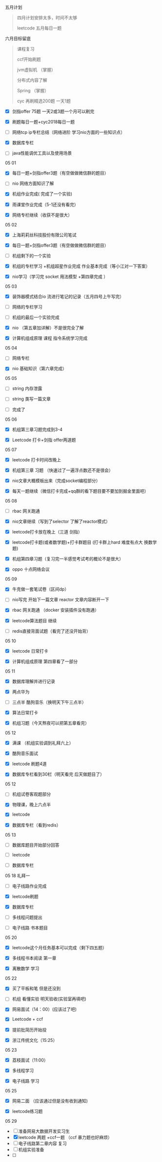 五月计划 

> 四月计划安排太多，时间不太够
>
> leetcode 五月每日一题

六月目标留底 

> 课程复习
>
> ccf开始刷题
>
> jvm虚拟机 （掌握）
>
> 分布式内容了解
>
> Spring  （掌握）
>
> cyc 再刷精选200题 一天1题

- [x] 剑指offer 75题 一天2或3题一个月可以刷完
- [x] 刷题每日一题+cyc2018每日一题
- [ ] 网络tcp ip专栏总结（网络进阶 学习nio方面的一些知识点）
- [x] 数据库专栏 
- [ ] java性能调优工具以及使用场景





05 01

- [x] 每日一题+剑指offer3题（有空做做微信群的题目）
- [ ] nio 网络方面知识了解
- [x] 机组作业完成( 完成了一个实验)
- [x] 雨课堂作业完成（5-1还没有看完）
- [x] 网络专栏继续（收获不是很大）



05 02

- [x] 上海莉莉丝科技股份有限公司笔试

- [x] 每日一题+剑指offer3题（有空做做微信群的题目）

- [ ] 机组剩下的一个实验

- [x] 机组的专栏学习 +机组超星作业完成 作业基本完成（等小江对一下答案）

- [x] nio学习（学习完 socket 用法模型 +第四章完成 ）

  



05 03

- [x] 装饰器模式结合io 流进行笔记的记录（五月四号上午写完）
- [ ] 网络的专栏学习
- [ ] 机组的最后一个实验完成
- [x] nio （第五章加详解）不是很完全了解
- [x] 计算机组成原理 课程 指令系统学习完成



05 04

- [ ] 网络专栏
- [x] nio 基础知识（第六章完成）



05 05

- [ ] string 内存泄露
- [ ] string 类写一篇文章
- [ ] 完成了





05 06 

- [x] 机组第三章习题完成到3-4
- [x] Leetcode 打卡+剑指 offer两道题



05 07 

- [x] leetcode 打卡时间改晚上 

- [x] 机组第三章 习题 （快速过了一遍浮点数还不是很会）

- [x] nio文章大概模板出来（完成socket编程部分）

- [x] 每天一题继续（微信打卡完成+qq群的看下题目要不要加到掘金里面吧）




05 08

- [ ] rbac 网关跑通 
- [x] nio文章继续（写到了selector 了解了reactor模式）
- [x] leetcode打卡放在晚上（三道 剑指）
- [x] leetcode打卡题(或者数学题)+打卡群题目 (打卡群上hard 难度有点大 换数学题)
- [x] 机组第四章习题（复习完一半感觉考试考的概论不是很大）
- [x] oppo 十点网络会议



05 09 

- [x] 牛克做一套笔试卷（区间dp）
- [ ] nio写完 开始下一篇文章 reactor  文章内容断开一下
- [x] rbac 网关跑通 （docker 安装插件没有跑通）
- [x] leetcode算法题目 继续
- [ ] redis直接背面试题（看完了还没开始背）



05 10

- [x] leetcode 日常打卡 
- [x] 计算机组成原理 第四章看了一部分



05 11

- [x] 数据库理解并进行记录
- [x] 两点华为 
- [ ] 三点半 酷狗音乐（换明天下午三点半）
- [x] 算法日常打卡
- [x] 机组习题（今天熬夜可以把第五章看完）



05 12

- [x] 满课 （机组实验调到礼拜六上）
- [x] 酷狗音乐面试
- [x] leetcode 刷题4道
- [x] 数据库专栏看到30栏（明天看完 后天做题目了）



05 12 

- [ ] 机组试卷客观题部分

- [x] 物理课，晚上六点半

- [x] leetcode

- [x] 数据库专栏（看到redis）

  

05 13

- [ ] 数据库题目开始部分回答
- [ ] leetcode
- [ ] 数据库专栏 



05 18  礼拜一

- [ ]  电子线路作业完成
- [x] leetcode刷题
- [x] 数据库专栏
- [ ] 多线程问题提出
- [ ] 电子线路 书本题目





05 20 

- [x] leetcode这个月任务基本可以完成（剩下四五题）
- [x] 多线程书本阅读 第一章
- [x] 离散数学 学习



05 22

- [x] 买了平板和笔 但是还没到
- [ ] 机组 看懂实验 明天验收(实验室再填吧)
- [x] 网易面试（14：00）(应该过了吧)
- [x] Leetcode  + ccf

- [x] 提前批简历开始投
- [x] 浙江传统文化（15:25）



05 23

- [x] 荔枝面试（11:00）
- [x] 多线程学习
- [x] 电子线路 学习



05 25

- [x] 网易二面 （应该通过但是没有收到通知)
- [x] leetcode练习题



05  29

- [ ] 准备网易大数据开发实习生
- [x] leetcode 两题 +ccf一题 （ccf 暴力题也好麻烦）
- [ ] 电子线路第二章内容 复习
- [ ] 机组实验准备
- [ ] 